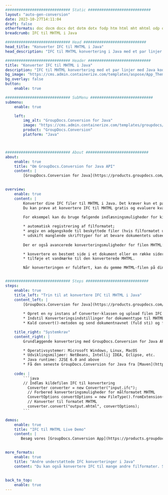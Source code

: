 ```yaml
---
############################# Static ############################
layout: "auto-gen-conversion"
date: 2023-10-27T14:11:04
draft: false
otherformats: doc docm docx dot dotm dotx fodp htm html mht mhtml odp odt otp pot potm potx pps ppsm ppsx ppt pptm pptx rtf
breadcrumb: IFC til MHTML i Java

############################# Head ############################
head_title: "Konverter IFC til MHTML i Java"
head_description: "IFC til MHTML konvertering i Java med et par linjer kode. Konverter over 160 filformater ved hjælp af GroupDocs dokumentkonverterings-API for Java"

############################# Header ############################
title: "Konverter IFC til MHTML i Java"
description: "IFC til MHTML konvertering med et par linjer med Java kode"
bg_image: "https://cms.admin.containerize.com/templates/aspose/App_Themes/V3/images/bg/header1.png"
bg_overlay: false
button:
    enable: true

############################# SubMenu ############################
submenu:
    enable: true

    left:
        img_alt: "GroupDocs.Conversion for Java"
        image: "https://cms.admin.containerize.com/templates/groupdocs/images/product-logos/90x90-noborder/groupdocs-conversion-java.png"
        product: "GroupDocs.Conversion"
        platform: "Java"



############################# About ############################
about:
    enable: true
    title: "Om GroupDocs.Conversion for Java API"
    content: |
        [GroupDocs.Conversion for Java](https://products.groupdocs.com/conversion/java/) er en avanceret filformatkonverterings-API til konvertering mellem populære billed- og dokumentformater såsom Microsoft Office, OpenDocument, PDF, HTML, e-mail, CAD. og meget mere med blot et par linjer kode. Den native API registrerer automatisk formaterne af de originale dokumenter og tilbyder mange muligheder for at tilpasse de konverterede dokumenter. Sammen med funktionen til at udtrække information fra et dokument, understøtter den også caching af konverteringsresultaterne til den lokale disk som standard. Enhver form for cachelagring kan dog understøttes ved at implementere de passende grænseflader - Amazon S3, Dropbox, Google Drive, Windows Azure, Reddis eller andre.
    

overview:
    enable: true
    content: |
        Konverter dine IFC filer til MHTML i Java. Det kræver kun et par linjer med Java kode på enhver platform efter eget valg, såsom Windows, Linux, macOS.
        Du kan prøve at konvertere IFC til MHTML gratis og evaluere kvaliteten af ​​konverteringsresultaterne. Sammen med simple filkonverteringsscripts kan du prøve mere sofistikerede muligheder for at indlæse IFC-kildefilen og gemme MHTML-outputtet. 
        
        For eksempel kan du bruge følgende indlæsningsmuligheder for kilden IFC:

        * automatisk registrering af filformatet;
        * angiv en adgangskode til beskyttede filer (hvis filformatet understøtter det);
        * udskift manglende skrifttyper for at bevare dokumentets udseende.
        
        Der er også avancerede konverteringsmuligheder for filen MHTML:

        * konvertere en bestemt side i et dokument eller en række sider;
        * tilføje et vandmærke til den konverterede MHTML.

        Når konverteringen er fuldført, kan du gemme MHTML-filen på din lokale filsti eller på et tredjepartslager såsom FTP, Amazon S3, Google Drive, Dropbox osv. Bemærk venligst - for at konvertere IFC til MHTML, behøver du ikke installere yderligere software, såsom MS Office, Open Office, Adobe Acrobat Reader osv.


############################# Steps ############################
steps:
    enable: true
    title_left: "Trin til at konvertere IFC til MHTML i Java"
    content_left: |
        [GroupDocs.Conversion for Java](https://products.groupdocs.com/conversion/java/) giver udviklere mulighed for nemt at konvertere IFC fil til MHTML med et par linjer kode.
        
        * Opret en ny instans af Converter-klassen og upload filen IFC med den fulde sti
        * Indstil Konverteringsindstillinger for dokumenttype til MHTML
        * Kald convert()-metoden og send dokumentnavnet (fuld sti) og formatet (MHTML) som en parameter

    title_right: "Systemkrav"
    content_right: |
        Grundlæggende konvertering med GroupDocs.Conversion for Java API kan udføres med blot et par linjer kode. Vores API'er understøttes på alle større platforme og operativsystemer. Før du udfører koden nedenfor, skal du sørge for, at du har følgende forudsætninger installeret på dit system.

        * Operativsystemer: Microsoft Windows, Linux, MacOS
        * Udviklingsmiljøer: NetBeans, Intellij IDEA, Eclipse, etc.
        * Java runtime: J2SE 6.0 and above
        * Få den seneste GroupDocs.Conversion for Java fra [Maven](https://repository.groupdocs.com/webapp/#/artifacts/browse/tree/General/repo/com/groupdocs/groupdocs-conversion)
         
    code: |
        ```java    
        // Indlæs kildefilen IFC til konvertering
          Converter converter = new Converter("input.ifc");
          // Forbered konverteringsmuligheder for målformatet MHTML
          ConvertOptions convertOptions = new FileType().fromExtension("mhtml").getConvertOptions();
          // Konverter til formatet MHTML
          converter.convert("output.mhtml", convertOptions);
        ```

demos:
    enable: true
    title: "IFC til MHTML Live Demo"
    content: |
       Besøg vores [GroupDocs.Conversion App](https://products.groupdocs.app/conversion/family) websted, og prøv IFC til MHTML konvertering nu. Den gratis demo har følgende fordele
          

more_formats:
    enable: true
    title: "Andre understøttede IFC konverteringer i Java"
    content: "Du kan også konvertere IFC til mange andre filformater. Se venligst listen nedenfor."
       
       
back_to_top:
    enable: true
---
```

